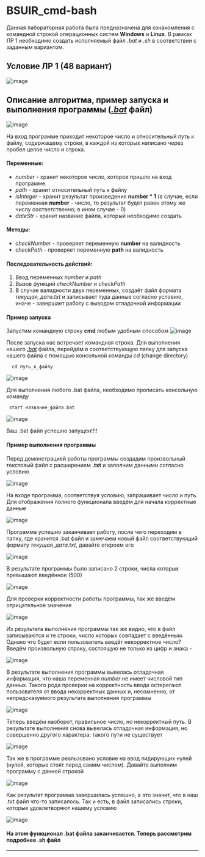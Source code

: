 # BSUIR_cmd-bash
Данная лабораторная работа была предназначена для ознакомления с командной строкой операционных систем **Windows** и **Linux**.
В рамках ЛР 1 необходимо создать исполняемый файл *.bat* и *.sh* в соответствии с заданным вариантом.

## Условие ЛР 1 (48 вариант)
  ![image](https://github.com/MaratPereverzev/BSUIR_cmd-bash/assets/82408701/ec12d7e5-357f-4e71-894c-affaf5890131)
## Описание алгоритма, пример запуска и выполнения программы ([*.bat*](https://github.com/MaratPereverzev/BSUIR_cmd-bash/blob/main/48.bat) файл)
   ![image](https://github.com/MaratPereverzev/BSUIR_cmd-bash/assets/82408701/8432f8c8-ead3-4001-a3ce-1e2f491c5fdb)

   На вход программе приходит некоторое число и относительный путь к файлу, содержащему строки, в каждой из которых написано через пробел целое число и строка.
   
   #### Переменные:
  - *number* - хранит некоторое число, которое пришло на вход программе.
  - *path* - хранит относительный путь к файлу
  - *isInteger* - хранит результат произведения **number * 1** (в случае, если переменная **number** - число, то результат будет равен этому же числу соответственно; в ином случае - 0)
  - *dateStr* - хранит название файла, который необходимо создать

   #### Методы:
  - *checkNumber* - проверяет переменную **number** на валидность
  - *checkPath* - проверяет переменную **path** на валидность

   #### Последовательность действий:
  1. Ввод переменных *number* и *path*
  2. Вызов функций *checkNumber* и *checkPath*
  3. В случае валидности двух переменных, создаёт файл формата *текущая_дата.txt* и записывает туда данные согласно условию, иначе - завершает работу с выводом отладочной информации

   #### Пример запуска
   Запустим командную строку **cmd** любым удобным способом
   ![image](https://github.com/MaratPereverzev/BSUIR_cmd-bash/assets/82408701/8127643d-911c-4c45-ad39-045665b4251f)

   После запуска нас встречает командная строка. Для выполнения нашего [*.bat*](https://github.com/MaratPereverzev/BSUIR_cmd-bash/blob/main/48.bat) файла, перейдём в соответствующую папку для запуска нашего файла с помощью консольной команды *cd* (change directory)

      cd путь_к_файлу

   ![image](https://github.com/MaratPereverzev/BSUIR_cmd-bash/assets/82408701/6083e86f-6b19-4d02-ab32-353051964f9c)

   Для выполнения любого .bat файла, необходимо прописать консольную команду 
   
     start название_файла.bat

   ![image](https://github.com/MaratPereverzev/BSUIR_cmd-bash/assets/82408701/cb7b67b3-7140-423a-b3d9-59dd8b5d723e)

   Ваш .bat файл успешно запущен!!!!

   #### Пример выполнения программы
   Перед демонстрацией работы программы создадим произвольный текстовый файл с расширением **.txt** и заполним данными согласно условию

   ![image](https://github.com/MaratPereverzev/BSUIR_cmd-bash/assets/82408701/e1a813c2-f09e-4f2f-b9f1-09f912603834)

   На входе программа, соответствуя условию, запрашивает число и путь. Для отображения полного функционала введём для начала корректные данные

   ![image](https://github.com/MaratPereverzev/BSUIR_cmd-bash/assets/82408701/b056fde6-d28d-4c7c-881a-09681161f583)

   Программа успешно заканчивает работу, после чего переходим в папку, где хранится .bat файл и замечаем новый файл соответствующий формату *текущая_дата.txt*, давайте откроем его

   ![image](https://github.com/MaratPereverzev/BSUIR_cmd-bash/assets/82408701/fe2105b3-8dd0-4d39-995e-24cf90870de0)

   В результате программы было записано 2 строки, числа которых превышают введённое (500)

   ![image](https://github.com/MaratPereverzev/BSUIR_cmd-bash/assets/82408701/57dc8d9f-f1be-47fd-a3e4-53f014e31b81)

   Для проверки корректности работы программы, так же введём отрицательное значение

   ![image](https://github.com/MaratPereverzev/BSUIR_cmd-bash/assets/82408701/a071e3f4-8829-4fd9-af98-29c9f479c229)

   Из результата выполнения программы так же видно, что в файл записываются и те строки, число которых совпадает с введённым. Однако что будет если пользователь введёт некорректное число? Введём произвольную строку, состоящую не только из цифр и знака -

   ![image](https://github.com/MaratPereverzev/BSUIR_cmd-bash/assets/82408701/976b8ad1-a911-4797-b8f4-527ce788ae0d)

   В результате выполнения программы вывелась отладочная информация, что наша переменная *number* не имеет числовой тип данных. Такого рода проверки на корректность ввода остерегают пользователя от ввода некорректных данных и, несомненно, от непредсказуемого результата выполнения программы 

   ![image](https://github.com/MaratPereverzev/BSUIR_cmd-bash/assets/82408701/aef2053e-fc52-4516-b245-4b0822ecc659)

   Теперь введём наоборот, правильное число, но некорректный путь. В результате выполнения снова вывелась отладочная информация, но совершенно другого характера: такого пути не существует

   ![image](https://github.com/MaratPereverzev/BSUIR_cmd-bash/assets/82408701/88be4431-2291-4314-abd5-220765fc61fc)

   Так же в программе реальзовано условие на ввод лидирующих нулей (нулей, которые стоят перед самим числом). Давайте выполним программу с данной строкой

   ![image](https://github.com/MaratPereverzev/BSUIR_cmd-bash/assets/82408701/81099285-0241-4333-9b13-2e015112a5a0)

   Как результат программа завершилась успешно, а это значит, что в наш .txt файл что-то записалось. Так и есть, в файл записались строки, которые удовлетворяют нашему условию

   ![image](https://github.com/MaratPereverzev/BSUIR_cmd-bash/assets/82408701/87b8f25f-e53a-4827-aa3e-e9430f24556b)


   #### На этом функционал .bat файла заканчивается. Теперь рассмотрим подробнее .sh файл
---
